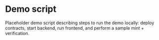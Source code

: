 # Demo script

Placeholder demo script describing steps to run the demo locally: deploy contracts, start backend, run frontend, and perform a sample mint + verification.
